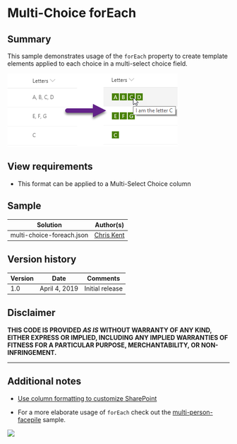 # Multi-Choice forEach

## Summary
This sample demonstrates usage of the `forEach` property to create template elements applied to each choice in a multi-select choice field.


![screenshot of the sample](./screenshot.png)

## View requirements
- This format can be applied to a Multi-Select Choice column

## Sample

Solution|Author(s)
--------|---------
multi-choice-foreach.json | [Chris Kent](https://twitter.com/thechriskent)

## Version history

Version|Date|Comments
-------|----|--------
1.0|April 4, 2019|Initial release

## Disclaimer
**THIS CODE IS PROVIDED *AS IS* WITHOUT WARRANTY OF ANY KIND, EITHER EXPRESS OR IMPLIED, INCLUDING ANY IMPLIED WARRANTIES OF FITNESS FOR A PARTICULAR PURPOSE, MERCHANTABILITY, OR NON-INFRINGEMENT.**

---

## Additional notes

- [Use column formatting to customize SharePoint](https://docs.microsoft.com/en-us/sharepoint/dev/declarative-customization/column-formatting)

- For a more elaborate usage of `forEach` check out the [multi-person-facepile](../multi-person-facepile) sample.

<img src="https://telemetry.sharepointpnp.com/sp-dev-list-formatting/column-samples/multi-choice-foreach" />